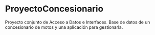 # ProyectoConcesionario
Proyecto conjunto de Acceso a Datos e Interfaces. Base de datos de un concesionario de motos y una aplicación para gestionarla. 
